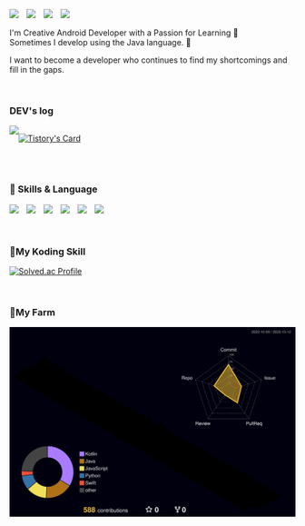 <p>
<a href="https://catnip-opinion-e71.notion.site/lh99j-d7bed36f9d774e6e84cb5021f14ea6d1?pvs=4" style="margin-right:10px;"><img src="https://img.shields.io/badge/Notion-000000?style=flat-square&logo=Notion&logoColor=white"/></a>
<a href="https://www.instagram.com/lh_99j" style="margin-right:10px;"><img src="https://img.shields.io/badge/Instagram-E4405F?style=flat-square&logo=Instagram&logoColor=white&link=https://www.instagram.com/lh_99j"/></a> 
<a href="https://lh99j.github.io" style="margin-right:10px;"><img src="https://img.shields.io/badge/GitHub Pages-222222?style=flat&logo=GitHub Pages&logoColor=white"/><a/>
<a href="https://lh99j.github.io/myblog/"><img src="https://img.shields.io/badge/GitHub Blog-222222?style=flat&logo=GitHub&logoColor=white"/><a/>
</p>


I'm Creative Android Developer with a Passion for Learning 🤗  
Sometimes I develop using the Java language. 🤭

I want to become a developer who continues to find my shortcomings and fill in the gaps.   

<br>

### DEV's log
<div style="display:flex; flex-direction:row;">
    <a href="https://anjji.tistory.com">
        <img src="https://img.shields.io/badge/
        Tistory-000000?style=for-the-badge&logo=Tistory&logoColor=white"> 
    </a>
    
[![Tistory's Card](https://github-readme-tistory-card.vercel.app/api?name=anjji&postId=default)](https://github.com/loosie/github-readme-tistory-card)
</div><br>

<br>

 ### 🌟 Skills & Language

<p>
<img src="https://img.shields.io/badge/JAVA-007396?style=for-the-badge&logo=Java&logoColor=white" style="margin-right:10px;"> 
<img src="https://img.shields.io/badge/Kotlin-7F52FF?style=for-the-badge&logo=Kotlin&logoColor=white" style="margin-right:10px;">
<img src="https://img.shields.io/badge/Firebase-FFCA28?style=for-the-badge&logo=Firebase&logoColor=white" style="margin-right:10px;"> 
<img src="https://img.shields.io/badge/Android-3DDC84?style=for-the-badge&logo=Android&logoColor=white" style="margin-right:10px;"> 
<img src="https://img.shields.io/badge/Springboot-6DB33F?style=for-the-badge&logo=Springboot&logoColor=white" style="margin-right:10px;"> 
<img src="https://img.shields.io/badge/GitHub-181717?style=for-the-badge&logo=GitHub&logoColor=white" style="margin-right:10px;"> 
</p>   
<br>

 ### 🌟My Koding Skill

[![Solved.ac Profile](http://mazassumnida.wtf/api/v2/generate_badge?boj=rmfos5813)](https://solved.ac/profile/rmfos5813/)

<br>

 ### 🌟My Farm
 
![](./profile-3d-contrib/profile-night-rainbow.svg)
</p>
